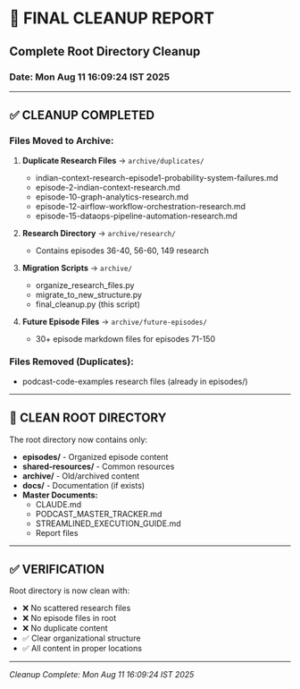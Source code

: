 # 🧹 FINAL CLEANUP REPORT
## Complete Root Directory Cleanup
### Date: Mon Aug 11 16:09:24 IST 2025

---

## ✅ CLEANUP COMPLETED

### Files Moved to Archive:
1. **Duplicate Research Files** → `archive/duplicates/`
   - indian-context-research-episode1-probability-system-failures.md
   - episode-2-indian-context-research.md
   - episode-10-graph-analytics-research.md
   - episode-12-airflow-workflow-orchestration-research.md
   - episode-15-dataops-pipeline-automation-research.md

2. **Research Directory** → `archive/research/`
   - Contains episodes 36-40, 56-60, 149 research

3. **Migration Scripts** → `archive/`
   - organize_research_files.py
   - migrate_to_new_structure.py
   - final_cleanup.py (this script)

4. **Future Episode Files** → `archive/future-episodes/`
   - 30+ episode markdown files for episodes 71-150

### Files Removed (Duplicates):
- podcast-code-examples research files (already in episodes/)

---

## 📁 CLEAN ROOT DIRECTORY

The root directory now contains only:
- **episodes/** - Organized episode content
- **shared-resources/** - Common resources
- **archive/** - Old/archived content
- **docs/** - Documentation (if exists)
- **Master Documents:**
  - CLAUDE.md
  - PODCAST_MASTER_TRACKER.md
  - STREAMLINED_EXECUTION_GUIDE.md
  - Report files

---

## ✅ VERIFICATION

Root directory is now clean with:
- ❌ No scattered research files
- ❌ No episode files in root
- ❌ No duplicate content
- ✅ Clear organizational structure
- ✅ All content in proper locations

---

*Cleanup Complete: Mon Aug 11 16:09:24 IST 2025*
